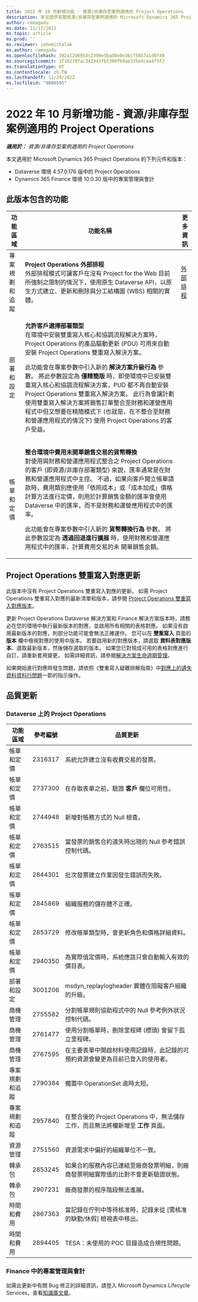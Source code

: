 ```yaml
---
title: 2022 年 10 月新增功能 - 資源/非庫存型案例適用的 Project Operations
description: 本文提供有關資源/非庫存型案例適用的 Microsoft Dynamics 365 Project Operations 2022 年 10 月發行版本中，所提供之品質更新的資訊。
author: ramagadu
ms.date: 11/17/2022
ms.topic: article
ms.prod: ''
ms.reviewer: johnmichalak
ms.author: ramagadu
ms.openlocfilehash: 392a12d6954c2390e5bad8e8e36cf58b7a1d0749
ms.sourcegitcommit: 1f162707ac342343fb5390fb9ae335e4cea4f3f2
ms.translationtype: HT
ms.contentlocale: zh-TW
ms.lasthandoff: 11/29/2022
ms.locfileid: "9806595"
---
```

# <a name="whats-new-october-2022---project-operations-for-resourcenon-stocked-based-scenarios"></a>2022 年 10 月新增功能 - 資源/非庫存型案例適用的 Project Operations

_**適用於：** 資源/非庫存型案例適用的 Project Operations_

本文適用於 Microsoft Dynamics 365 Project Operations 的下列元件和版本：

- Dataverse 環境 4.57.0.176 版中的 Project Operations
- Dynamics 365 Finance 環境 10.0.30 版中的專案管理與會計

## <a name="features-included-in-this-release"></a>此版本包含的功能

| 功能區域 | 功能名稱 | 更多資訊 |
| --- | --- | --- |
| 專案規劃和追蹤 | **Project Operations 外部排程**<br>外部排程模式可讓客戶在沒有 Project for the Web 目前所強制之限制的情況下，使用原生 Dataverse API，以原生方式建立、更新和刪除與分工結構圖 (WBS) 相關的實體。 | [外部排程](/dynamics365/project-operations/project-management/external-scheduling) |
| 部署和設定 | <p>**允許客戶選擇部署類型**<br>在環境中安裝雙重寫入核心和協調流程解決方案時，Project Operations 的產品驅動更新 (PDU) 可用來自動安裝 Project Operations 雙重寫入解決方案。</p><p>此功能會在專案參數中引入新的 **解決方案升級行為** 參數。 將此參數設定為 **僅精簡版** 時，即使環境中已安裝雙重寫入核心和協調流程解決方案，PUD 都不再自動安裝 Project Operations 雙重寫入解決方案。 此行為會讓計劃使用雙重寫入解決方案將銷售訂單整合至財務和運營應用程式中但又想要在精簡模式下 (也就是，在不整合至財務和營運應用程式的情況下) 使用 Project Operations 的客戶受益。</p> | |
| 帳單和定價 | <p>**整合環境中費用未開單銷售交易的貨幣轉換**<br>對使用與財務和營運應用程式整合之 Project Operations 的客戶 (即資源/非庫存部署類型) 來說，匯率通常是在財務和營運應用程式中主控。 不過，如果向客戶開立帳單請款時，費用類別應使用「依照成本」或「成本加成」價格計算方法進行定價，則用於計算銷售金額的匯率會使用 Dataverse 中的匯率，而不是財務和運營應用程式中的匯率。</p><p>此功能會在專案參數中引入新的 **貨幣轉換行為** 參數。 將此參數設定為 **透過回退進行擴展** 時，使用財務和營運應用程式中的匯率，計算費用交易的未 開單銷售金額。</p> | |

## <a name="project-operations-dual-write-maps-updates"></a>Project Operations 雙重寫入對應更新

此版本中沒有 Project Operations 雙重寫入對應的更新。 如需 Project Operations 雙重寫入對應的最新清單和版本，請參閱 [Project Operations 雙重寫入對應版本](../environment/resource-dual-write-maps.md)。

更新 Project Operations Dataverse 解決方案和 Finance 解決方案版本時，請務必在您的環境中執行最新版本的對應，並啟用所有相關的表格對應。 如果沒有啟用最新版本的對應，則部分功能可能會無法正確運作。 您可以在 **雙重寫入** 頁面的 **版本** 欄中檢視對應的使用中版本。 若要啟用新的對應版本，請選取 **資料表對應版本**、選取最新版本，然後儲存選取的版本。 如果您已對現成可用的表格對應進行自訂，請重新套用變更。 如需詳細資訊，請參閱[解決方案生命週期管理](/dynamics365/fin-ops-core/dev-itpro/data-entities/dual-write/app-lifecycle-management)。

如果開始進行對應時發生問題，請依照《雙重寫入疑難排解指南》中[對應上的遺失資料資料行問題](/dynamics365/fin-ops-core/dev-itpro/data-entities/dual-write/dual-write-troubleshooting-finops-upgrades#missing-table-columns-issue-on-maps)一節的指示操作。

## <a name="quality-updates"></a>品質更新

### <a name="project-operations-on-dataverse"></a>Dataverse 上的 Project Operations

| 功能區域 | 參考編號 | 品質更新 |
| --- | --- | --- |
| 帳單和定價 | 2316317 | 系統允許建立沒有收費交易的發票。 |
| 帳單和定價 | 2737300 | 在存取表單之前，驗證 **客戶** 欄位可用性。 |
| 帳單和定價 | 2744948 | 新增對帳務方式的 Null 檢查。 |
| 帳單和定價 | 2763515 | 當發票的銷售合約遺失時出現的 Null 參考錯誤控制代碼。 |
| 帳單和定價 | 2844301 | 批次發票建立作業因發生錯誤而失敗。 |
| 帳單和定價 | 2845869 | 組織服務的儲存體不正確。 |
| 帳單和定價 | 2853729 | 修改帳單類型時，會更新角色和價格詳細資料。 |
| 帳單和定價 | 2940350 | 為實際值定價時，系統應該只會自動輸入有效的價目表。 |
| 部署和設定 | 3001206 | msdyn\_replaylogheader 實體在阻礙客戶組織的升級。 |
| 商機管理 | 2755582 | 分割帳單規則協助程式中的 Null 參考例外狀況控制代碼。 |
| 商機管理 | 2761477 | 使用分割帳單時，刪除里程碑 (標頭) 會留下孤立里程碑。 |
| 商機管理 | 2767595 | 在主要表單中開啟材料使用記錄時，此記錄的可預約資源會變更為目前已登入的使用者。 |
| 專案規劃和追蹤 | 2790384 | 擱置中 OperationSet 逾時太短。 |
| 專案規劃和追蹤 | 2957840 | 在整合後的 Project Operations 中，無法儲存工作，而且無法將欄新增至 **工作** 頁面。 |
| 資源管理 | 2751560 | 資源需求中偏好的組織單位不一致。 |
| 轉承包 | 2853245 | 如果合約服務內容已連結至廠商發票明細，則廠商發票明細實際值的比對不會更新驗證狀態。 |
| 轉承包 | 2907231 | 廠商發票的程序階段無法進展。 |
| 時間和費用 | 2867363 | 當記錄在佇列中等待核准時，記錄未從 [需核准的缺勤/休假] 檢視表中移出。 |
| 時間和費用 | 2894405 | TESA：未使用的 POC 目錄造成合規性問題。 |

### <a name="project-management-and-accounting-in-finance"></a>Finance 中的專案管理與會計

如需此更新中有關 Bug 修正的詳細資訊，請登入 Microsoft Dynamics Lifecycle Services，查看[知識庫文章](https://fix.lcs.dynamics.com/Issue/Details?bugId=745468)。
